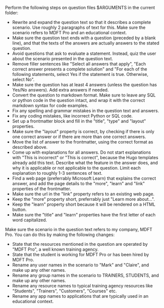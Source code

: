 Perform the following steps on question files $ARGUMENTS in the current folder:

- Rewrite and expand the question text so that it describes a complete scenario. Use roughly 2 paragraphs of text for this. Make sure the scenario refers to MDFT Pro and an educational context.
- Make sure the question text ends with a question (preceded by a blank line), and that the texts of the answers are actually answers to the stated question.
- Avoid questions that ask to evaluate a statement. Instead, quiz the user about the scenario presented in the question text.
- Remove filler sentences like "Select all answers that apply", "Each correct answer presents a complete solution" and "For each of the following statements, select Yes if the statement is true. Otherwise, select No".
- Make sure the question has at least 4 answers (unless the question has Yes/No answers). Add extra answers if needed.
- Convert the question to markdown format. Make sure to leave any SQL or python code in the question intact, and wrap it with the correct markdown syntax for code examples.
- Fix any spelling and grammar mistakes in the question text and answers.
- Fix any coding mistakes, like incorrect Python or SQL code.
- Set up a frontmatter block and fill in the "title", "type" and "layout" properties. 
- Make sure the "layout" property is correct, by checking if there is only one correct answer or if there are more than one correct answers.  
- Move the list of answer to the frontmatter, using the correct format as described above.
- Come up with explanations for all answers. Do not start explanations with "This is incorrect" or "This is correct", because the Hugo templates already add this text. Describe what the feature in the answer does, and why it is applicable or not applicable to the question. Limit each explanation to roughly 1-3 sentences of text.
- Find a web page (preferrably Microsoft Learn) that explains the correct answer, and add the page details to the "more", "learn" and "link" properties of the frontmatter. 
- Make sure the url in the "link" property refers to an existing web page.
- Keep the "more" property short, preferrably just "Learn more about...". 
- Keep the "learn" property short because it will be rendered on a HTML button.
- Make sure the "title" and "learn" properties have the first letter of each word capitalized.

Make sure the scenario in the question text refers to my company, MDFT Pro. You can do this by making the following changes: 

- State that the resources mentioned in the question are operated by "MDFT Pro", a well known training agency.
- State that the student is working for MDFT Pro or has been hired by MDFT Pro.
- Rename any user names in the scenario to "Mark" and "Claire", and make up any other names.
- Rename any group names in the scenario to TRAINERS, STUDENTS, and make up any other names.
- Rename any resource names to typical training agency resources like "Students", "Trainers", "Customers", "Courses" etc. 
- Rename any app names to applications that are typically used in an educational context.

